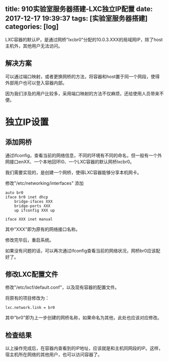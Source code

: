 title: 910实验室服务器搭建-LXC独立IP配置
date: 2017-12-17 19:39:37
tags: [实验室服务器搭建]
categories: [log]
---
LXC容器的默认IP，是通过网桥"lxcbr0"分配的10.0.3.XXX的局域网IP，除了host主机外，其他用户无法访问。

## 解决方案
可以通过端口映射，或者更换网桥的方法，将容器和host置于同一个网段，使得外部用户也可以登入容器内部。

因为我们涉及的用户比较多，采用端口映射的方法不仅麻烦，还给使用人员带来不便。

<!-- more -->

# 独立IP设置
## 添加网桥
通过ifconfig，查看当前的网络信息，不同的环境有不同的命名，但一般有一个外网接口enXX、一个本地回环l0、一个LXC容器的默认网桥lxcbr0。

我们需要实现的，是创建一个网桥，使得LXC容器能够分享本机网卡。

修改"/etc/networking/interfaces"
添加
```
auto br0
iface br0 inet dhcp
	bridge-ifaces XXX
	bridge-ports XXX
	up ifconfig XXX up

iface XXX inet manual
```
其中"XXX"即为原有的网络接口名称。

修改完毕后，重启系统。

如果没有问题的话，可以再次通过ifconfig查看当前的网络状况，网桥br0应该配好了。

## 修改LXC配置文件
修改"/etc/lxcf/default.conf"，以及现有容器的配置文件。

将原有的项目修改为：
```
lxc.network.link = br0
```

其中"br0"即为上一步创建的网桥名称，如果命名为其他，此处也应该对应修改。

## 检查结果
以上操作完成后，在容器内查看到的IP地址，应该就是和主机同网段的IP。这样，宿主机所在网络的其他用户，也可以访问容器了。